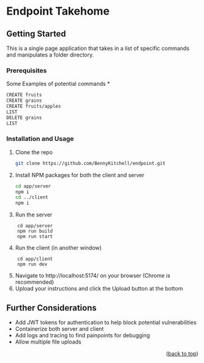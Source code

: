# Endpoint Takehome

## Getting Started

This is a single page application that takes in a list of specific commands and manipulates a folder directory.

### Prerequisites

Some Examples of potential commands
* 
  ```sh
  CREATE fruits
  CREATE grains
  CREATE fruits/apples
  LIST
  DELETE grains
  LIST
  ```

### Installation and Usage


1. Clone the repo
   ```sh
   git clone https://github.com/BennyKitchell/endpoint.git
   ```
2. Install NPM packages for both the client and server
   ```sh
   cd app/server 
   npm i
   cd ../client
   npm i
   ```
3. Run the server
```
    cd app/server
    npm run build
    npm run start
```
4. Run the client (in another window)
```
    cd app/client
    npm run dev
```
5. Navigate to http://localhost:5174/ on your browser (Chrome is recommended)
6. Upload your instructions and click the Upload button at the bottom

## Further Considerations
<ul>
  <li>Add JWT tokens for authentication to help block potential vulnerabilities</li>
  <li>Containerize both server and client</li>
  <li>Add logs and tracing to find painpoints for debugging</li>
  <li>Allow multiple file uploads</li>
</ul> 


<p align="right">(<a href="#readme-top">back to top</a>)</p>